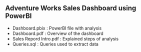## Adventure Works Sales Dashboard using PowerBI

- Dashboard.pbix : PowerBI file with analysis
- Dashboard.pdf : Overview of the dashboard
- Sales Repord Intro.pdf : Explained steps of analysis
- Queries.sql : Queries used to extract data
